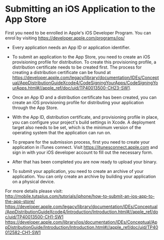 Submitting an iOS Application to the App Store
=============================================

First you need to be enrolled in Apple's iOS Developer Program. You can enrol by visiting https://developer.apple.com/programs/ios/

- Every application needs an App ID or application identifier.

- To submit an application to the App Store, you need to create an iOS provisioning profile for distribution. To create this provisioning profile, a distribution certificate needs to be created first. The process for creating a distribution certificate can be found at https://developer.apple.com/legacy/library/documentation/IDEs/Conceptual/AppDistributionGuideXcode4/CodeSigningYourApps/CodeSigningYourApps.html#//apple_ref/doc/uid/TP40013500-CH23-SW1.

- Once an App ID and a distribution certificate has been created, you can create an iOS provisioning profile for distributing your application through the App Store.

- With the App ID, distribution certificate, and provisioning profile in place, you can configure your project's build settings in Xcode. A deployment target also needs to be set, which is the minimum version of the operating system that the application can run on.

- To prepare for the submission process, first you need to create your application in iTunes connect. Visit https://itunesconnect.apple.com and sign in with your iOS developer account to fill out the necessary form.

- After that has been completed you are now ready to upload your binary.

- To submit your application, you need to create an archive of your application. You can only create an archive by building your application on a physical device.

For more details please visit: 
http://mobile.tutsplus.com/tutorials/iphone/how-to-submit-an-ios-app-to-the-app-store/ https://developer.apple.com/legacy/library/documentation/IDEs/Conceptual/AppDistributionGuideXcode4/Introduction/Introduction.html#//apple_ref/doc/uid/TP40013500-CH1-SW1
https://developer.apple.com/library/ios/documentation/IDEs/Conceptual/AppDistributionGuide/Introduction/Introduction.html#//apple_ref/doc/uid/TP40012582-CH1-SW1

